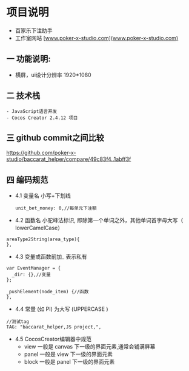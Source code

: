 # 项目说明
- 百家乐下注助手
- 工作室网站 [www.poker-x-studio.com](www.poker-x-studio.com)

## 一 功能说明:
  - 横屏，ui设计分辨率 1920*1080


## 二 技术栈
    - JavaScript语言开发
    - Cocos Creator 2.4.12 项目

## 三 github commit之间比较
 https://github.com/poker-x-studio/baccarat_helper/compare/49c83f4..1abff3f


 ## 四 编码规范
 - 4.1 变量名 小写+下划线 
    ```
    unit_bet_money: 0,//每单元下注额
    ```
 - 4.2 函数名 小驼峰法标识, 即除第一个单词之外，其他单词首字母大写（ lowerCamelCase）
  ```
  areaType2String(area_type){
  },
  ``` 
 - 4.3 变量或函数前加_ 表示私有
  ```
  var EventManager = {
    _dir: {},//变量
  };

  _pushElement(node_item) {//函数
  },
  ```
 - 4.4 常量 (如 PI) 为大写 (UPPERCASE )
  ```
  //测试tag
  TAG: "baccarat_helper,JS project,",
  ```
 - 4.5 CocosCreator编辑器中规范
   - view 一般是 canvas 下一级的界面元素,通常会铺满屏幕
   - panel 一般是 view 下一级的界面元素
   - block 一般是 panel 下一级的界面元素
